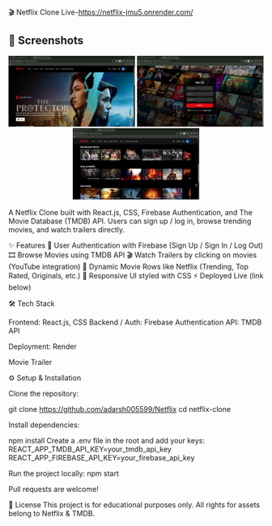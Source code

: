 🎬 Netflix Clone
Live-https://netflix-jmu5.onrender.com/

## 📸 Screenshots  


<p align="center">
  <img src="./src/assets/home.png" alt="Home Page" width="250"/>
  <img src="./src/assets/Screenshot%20(187).png" alt="Login Page" width="250"/>
  <img src="./src/assets/list.png" alt="Trailer" width="250"/>
</p>

A Netflix Clone built with React.js, CSS, Firebase Authentication, and The Movie Database (TMDB) API.
Users can sign up / log in, browse trending movies, and watch trailers directly.

✨ Features
🔐 User Authentication with Firebase (Sign Up / Sign In / Log Out)
🎞️ Browse Movies using TMDB API
🎬 Watch Trailers by clicking on movies (YouTube integration)
🔎 Dynamic Movie Rows like Netflix (Trending, Top Rated, Originals, etc.)
🎨 Responsive UI styled with CSS
⚡ Deployed Live (link below)

🛠️ Tech Stack

Frontend: React.js, CSS
Backend / Auth: Firebase Authentication
API: TMDB API

Deployment: Render

Movie Trailer

⚙️ Setup & Installation

Clone the repository:

git clone https://github.com/adarsh005599/Netflix
cd netflix-clone

Install dependencies:

npm install
Create a .env file in the root and add your keys:
REACT_APP_TMDB_API_KEY=your_tmdb_api_key
REACT_APP_FIREBASE_API_KEY=your_firebase_api_key

Run the project locally:
npm start

Pull requests are welcome!

📜 License
This project is for educational purposes only. All rights for assets belong to Netflix & TMDB.
